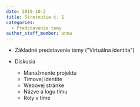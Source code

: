 ```yaml
---
date: 2019-10-2
title: Stretnutie č. 1
categories:
  - Predstavenie temy
author_staff_member: anna
---
```


- Základné predstavenie témy ("Virtuálna identita")

- Diskusia

     -  Manažmente projektu 
     - Tímovej identite 
     - Webovej stránke 
     - Názve a logu tímu 
     - Roly v tíme 